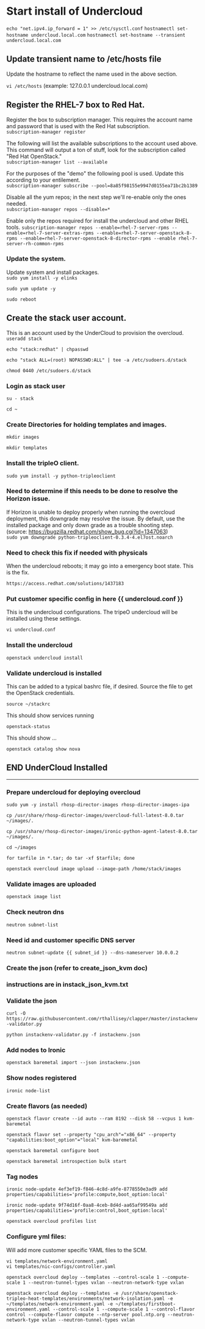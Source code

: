 # Start install of Undercloud

`echo "net.ipv4.ip_forward = 1" >> /etc/sysctl.conf`
`hostnamectl set-hostname undercloud.local.com`
`hostnamectl set-hostname --transient undercloud.local.com`

## Update transient name to /etc/hosts file

Update the hostname to reflect the name used in the above section.  

`vi /etc/hosts`  (example: 127.0.0.1 undercloud.local.com)

## Register the RHEL-7 box to Red Hat.

Register the box to subscription manager. This requires the account name and password that is used with the Red Hat subscription.  
`subscription-manager register`  

The following will list the available subscriptions to the account used above. This command will output a ton of stuff, look for the subscription called "Red Hat OpenStack."  
`subscription-manager list --available`

For the purposes of the "demo" the following pool is used. Update this according to your entilement.  
`subscription-manager subscribe --pool=8a85f98155e9947d0155ea71bc2b1389`  

Disable all the yum repos; in the next step we'll re-enable only the ones needed.  
`subscription-manager repos --disable=*`   

Enable only the repos required for install the undercloud and other RHEL tools.
`subscription-manager repos --enable=rhel-7-server-rpms --enable=rhel-7-server-extras-rpms --enable=rhel-7-server-openstack-8-rpms --enable=rhel-7-server-openstack-8-director-rpms --enable rhel-7-server-rh-common-rpms`  

### Update the system.  

Update system and install packages.  
`sudo yum install -y elinks`  

`sudo yum update -y`  

`sudo reboot`  

## Create the stack user account.

This is an account used by the UnderCloud to provision the overcloud.  
`useradd stack`  

`echo "stack:redhat" | chpasswd`  

`echo "stack ALL=(root) NOPASSWD:ALL" | tee -a /etc/sudoers.d/stack`  

`chmod 0440 /etc/sudoers.d/stack`  

### Login as stack user
`su - stack`

`cd ~`

### Create Directories for holding templates and images.   

`mkdir images`  

`mkdir templates`  

### Install the tripleO client.

`sudo yum install -y python-tripleoclient`  

### Need to determine if this needs to be done to resolve the Horizon issue.

If Horizon is unable to deploy properly when running the overcloud deployment, this downgrade may resolve the issue. By default, use the installed package and only down grade as a trouble shooting step.  
(source: https://bugzilla.redhat.com/show_bug.cgi?id=1347063)  
`sudo yum downgrade python-tripleoclient-0.3.4-4.el7ost.noarch`

### Need to check this fix if needed with physicals
When the undercloud reboots; it may go into a emergency boot state. This is the fix.

`https://access.redhat.com/solutions/1437183`  

### Put customer specific config in here {{ undercloud.conf }}
This is the undercloud configurations. The tripeO undercloud will be installed using these settings.  

`vi undercloud.conf`  

### Install the undercloud

`openstack undercloud install`

### Validate undercloud is installed

This can be added to a typical bashrc file, if desired. Source the file to get the OpenStack credentials.

`source ~/stackrc`   

This should show services running   

`openstack-status`   

This should show ...  

`openstack catalog show nova`   

## END UnderCloud Installed
---

### Prepare undercloud for deploying overcloud

`sudo yum -y install rhosp-director-images rhosp-director-images-ipa`  

`cp /usr/share/rhosp-director-images/overcloud-full-latest-8.0.tar ~/images/.`  

`cp /usr/share/rhosp-director-images/ironic-python-agent-latest-8.0.tar ~/images/.`  

`cd ~/images`   

`for tarfile in *.tar; do tar -xf $tarfile; done`   

`openstack overcloud image upload --image-path /home/stack/images`   

### Validate images are uploaded

`openstack image list`   

### Check neutron dns

`neutron subnet-list`   

### Need id and customer specific DNS server

`neutron subnet-update {{ subnet_id }} --dns-nameserver 10.0.0.2`   

### Create the json (refer to create_json_kvm doc)
### instructions are in instack_json_kvm.txt

### Validate the json
`curl -O https://raw.githubusercontent.com/rthallisey/clapper/master/instackenv-validator.py`  

`python instackenv-validator.py -f instackenv.json`  

### Add nodes to Ironic

`openstack baremetal import --json instackenv.json`  

### Show nodes registered

`ironic node-list`  

### Create flavors (as needed)

`openstack flavor create --id auto --ram 8192 --disk 58 --vcpus 1 kvm-baremetal`  

`openstack flavor set --property "cpu_arch"="x86_64" --property "capabilities:boot_option"="local" kvm-baremetal`  

`openstack baremetal configure boot`  

`openstack baremetal introspection bulk start`  

### Tag nodes

`ironic node-update 4ef3ef19-f846-4c8d-a9fe-8778550e3ad9 add properties/capabilities='profile:compute,boot_option:local'`

`ironic node-update 9f74d16f-0aa8-4ceb-8d4d-aa65af99549a add properties/capabilities='profile:control,boot_option:local'`

`openstack overcloud profiles list`

### Configure yml files:
Will add more customer specific YAML files to the SCM.  

`vi templates/network-environment.yaml`  
`vi templates/nic-configs/controller.yaml`  

`openstack overcloud deploy --templates --control-scale 1 --compute-scale 1 --neutron-tunnel-types vxlan --neutron-network-type vxlan`  

`openstack overcloud deploy --templates -e /usr/share/openstack-tripleo-heat-templates/environments/network-isolation.yaml -e ~/templates/network-environment.yaml -e ~/templates/firstboot-environment.yaml --control-scale 1 --compute-scale 1 --control-flavor control --compute-flavor compute --ntp-server pool.ntp.org --neutron-network-type vxlan --neutron-tunnel-types vxlan`  
